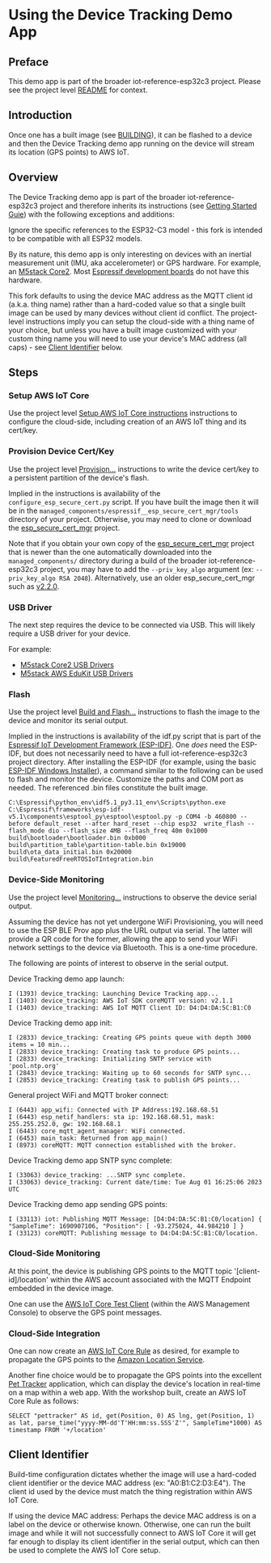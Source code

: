 # Using the Device Tracking Demo App

## Preface

This demo app is part of the broader iot-reference-esp32c3 project. Please see the project level
[README](../../../README.md) for context.

## Introduction

Once one has a built image (see [BUILDING](BUILDING.md)), it can be flashed to a device and then the Device Tracking
demo app running on the device will stream its location (GPS points) to AWS IoT.

## Overview

The Device Tracking demo app is part of the broader iot-reference-esp32c3 project and therefore inherits its
instructions (see [Getting Started Guie](../../../GettingStartedGuide.md)) with the following exceptions and
additions:

Ignore the specific references to the ESP32-C3 model - this fork is intended to be compatible with all ESP32 models.

By its nature, this demo app is only interesting on devices with an inertial measurement unit (IMU, aka accelerometer)
or GPS hardware. For example, an [M5stack Core2](https://shop.m5stack.com/products/m5stack-core2-esp32-iot-development-kit).
Most [Espressif development boards](https://www.espressif.com/en/products/devkits) do not have this hardware.

This fork defaults to using the device MAC address as the MQTT client id (a.k.a. thing name) rather than a hard-coded
value so that a single built image can be used by many devices without client id conflict. The project-level
instructions imply you can setup the cloud-side with a thing name of your choice, but unless you have a built image
customized with your custom thing name you will need to use your device's MAC address (all caps) - see
[Client Identifier](#ClientIdentifier) below.

## Steps

### Setup AWS IoT Core

Use the project level [Setup AWS IoT Core instructions](../../../GettingStartedGuide.md#21-setup-aws-iot-core)
instructions to configure the cloud-side, including creation of an AWS IoT thing and its cert/key.

### Provision Device Cert/Key

Use the project level [Provision...](../../../GettingStartedGuide.md#23-provision-the-esp32-c3-with-the-private-key-device-certificate-and-ca-certificate-in-development-mode)
instructions to write the device cert/key to a persistent partition of the device's flash.

Implied in the instructions is availability of the `configure_esp_secure_cert.py` script. If you have built the image
then it will be in the `managed_components/espressif__esp_secure_cert_mgr/tools` directory of your project. Otherwise,
you may need to clone or download the [esp_secure_cert_mgr](https://github.com/espressif/esp_secure_cert_mgr) project.

Note that if you obtain your own copy of the [esp_secure_cert_mgr](https://github.com/espressif/esp_secure_cert_mgr)
project that is newer than the one automatically downloaded into the `managed_components/` directory during a build
of the broader iot-reference-esp32c3 project, you may have to add the `--priv_key_algo` argument
(ex: `--priv_key_algo RSA 2048`). Alternatively, use an older esp_secure_cert_mgr such as
[v2.2.0](https://github.com/espressif/esp_secure_cert_mgr/releases/tag/v2.2.0).

### USB Driver

The next step requires the device to be connected via USB. This will likely require a USB driver for your device.

For example:

* [M5stack Core2 USB Drivers](https://docs.m5stack.com/en/core/core2#:~:text=the%20bottom%20side-,USB%20drive,-Before%20using%2C%20please)
* [M5stack AWS EduKit USB Drivers](https://docs.m5stack.com/en/core/core2_for_aws#:~:text=Plastic%20(PC%20)-,Driver%20Installation,-Click%20the%20link)

### Flash

Use the project level [Build and Flash...](../../../GettingStartedGuide.md#3-build-and-flash-the-demo-project)
instructions to flash the image to the device and monitor its serial output.

Implied in the instructions is availability of the idf.py script that is part of the [Espressif IoT Development
Framework (ESP-IDF)](https://docs.espressif.com/projects/esp-idf/en/latest/esp32/index.html). One *does* need the
ESP-IDF, but does not necessarily need to have a full iot-reference-esp32c3 project directory. After installing the
ESP-IDF (for example, using the basic [ESP-IDF Windows Installer](https://dl.espressif.com/dl/esp-idf/)), a command
similar to the following can be used to flash and monitor the device. Customize the paths and COM port as needed.
The referenced .bin files constitute the built image.

```
C:\Espressif\python_env\idf5.1_py3.11_env\Scripts\python.exe C:\Espressif\frameworks\esp-idf-v5.1\components\esptool_py\esptool\esptool.py -p COM4 -b 460800 --before default_reset --after hard_reset --chip esp32  write_flash --flash_mode dio --flash_size 4MB --flash_freq 40m 0x1000 build\bootloader\bootloader.bin 0xb000 build\partition_table\partition-table.bin 0x19000 build\ota_data_initial.bin 0x20000 build\FeaturedFreeRTOSIoTIntegration.bin
```

### Device-Side Monitoring

Use the project level [Monitoring...](../../../GettingStartedGuide.md#4-monitoring-the-demo) instructions to
observe the device serial output.

Assuming the device has not yet undergone WiFi Provisioning, you will need to use the ESP BLE Prov app plus the URL
output via serial. The latter will provide a QR code for the former, allowing the app to send your WiFi network
settings to the device via Bluetooth. This is a one-time procedure.

The following are points of interest to observe in the serial output.

Device Tracking demo app launch:
```
I (1393) device_tracking: Launching Device Tracking app...
I (1403) device_tracking: AWS IoT SDK coreMQTT version: v2.1.1
I (1403) device_tracking: AWS IoT MQTT Client ID: D4:D4:DA:5C:B1:C0
```

Device Tracking demo app init:
```
I (2833) device_tracking: Creating GPS points queue with depth 3000 items = 10 min...
I (2833) device_tracking: Creating task to produce GPS points...
I (2833) device_tracking: Initializing SNTP service with 'pool.ntp.org'
I (2843) device_tracking: Waiting up to 60 seconds for SNTP sync...
I (2853) device_tracking: Creating task to publish GPS points...
```

General project WiFi and MQTT broker connect:
```
I (6443) app_wifi: Connected with IP Address:192.168.68.51
I (6443) esp_netif_handlers: sta ip: 192.168.68.51, mask: 255.255.252.0, gw: 192.168.68.1
I (6443) core_mqtt_agent_manager: WiFi connected.
I (6453) main_task: Returned from app_main()
I (8973) coreMQTT: MQTT connection established with the broker.
```

Device Tracking demo app SNTP sync complete:
```
I (33063) device_tracking: ...SNTP sync complete.
I (33063) device_tracking: Current date/time: Tue Aug 01 16:25:06 2023 UTC
```

Device Tracking demo app sending GPS points:
```
I (33113) iot: Publishing MQTT Message: [D4:D4:DA:5C:B1:C0/location] { "SampleTime": 1690907106, "Position": [ -93.275024, 44.984210 ] }
I (33123) coreMQTT: Publishing message to D4:D4:DA:5C:B1:C0/location.
```

### Cloud-Side Monitoring

At this point, the device is publishing GPS points to the MQTT topic '[client-id]/location' within the AWS account
associated with the MQTT Endpoint embedded in the device image.

One can use the [AWS IoT Core Test Client](https://docs.aws.amazon.com/iot/latest/developerguide/view-mqtt-messages.html)
(within the AWS Management Console) to observe the GPS point messages.

### Cloud-Side Integration

One can now create an [AWS IoT Core Rule](https://docs.aws.amazon.com/iot/latest/developerguide/iot-rules.html) as
desired, for example to propagate the GPS points to the [Amazon Location Service](https://aws.amazon.com/pm/location/).

Another fine choice would be to propagate the GPS points into the excellent [Pet Tracker](https://catalog.workshops.aws/how-to-build-a-pet-tracker/en-US)
application, which can display the device's location in real-time on a map within a web app. With the workshop built,
create an AWS IoT Core Rule as follows:

```
SELECT "pettracker" AS id, get(Position, 0) AS lng, get(Position, 1) as lat, parse_time("yyyy-MM-dd'T'HH:mm:ss.SSS'Z'", SampleTime*1000) AS timestamp FROM '+/location'
```

## Client Identifier

Build-time configuration dictates whether the image will use a hard-coded client identifier or the device MAC address
(ex: "A0:B1:C2:D3:E4"). The client id used by the device must match the thing registration within AWS IoT Core.

If using the device MAC address: Perhaps the device MAC address is on a label on the device or otherwise known.
Otherwise, one can run the built image and while it will not successfully connect to AWS IoT Core it will get far
enough to display its client identifier in the serial output, which can then be used to complete the AWS IoT Core
setup.
